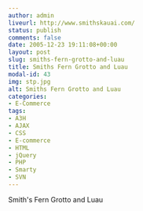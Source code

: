 ```yaml
---
author: admin
liveurl: http://www.smithskauai.com/
status: publish
comments: false
date: 2005-12-23 19:11:08+00:00
layout: post
slug: smiths-fern-grotto-and-luau
title: Smiths Fern Grotto and Luau
modal-id: 43
img: stp.jpg
alt: Smiths Fern Grotto and Luau
categories:
- E-Commerce
tags:
- A3H
- AJAX
- CSS
- E-commerce
- HTML
- jQuery
- PHP
- Smarty
- SVN
---
```

Smith's Fern Grotto and Luau
